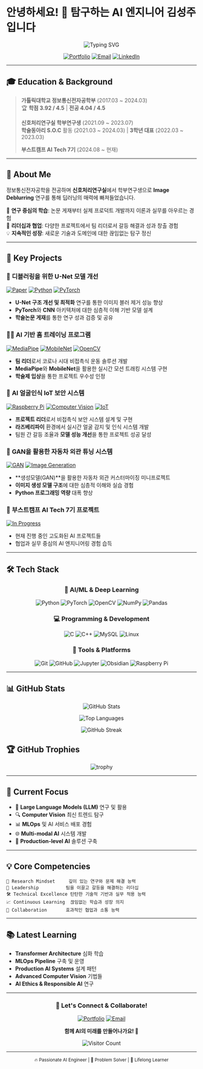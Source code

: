 # 안녕하세요! 👋 탐구하는 AI 엔지니어 김성주입니다

<div align="center">
  
![Typing SVG](https://readme-typing-svg.herokuapp.com/?font=Fira+Code&size=30&duration=3000&pause=1000&color=6366F1&center=true&vCenter=true&width=600&lines=AI+Engineer+김성주입니다+👋;Deep+Learning+%26+Computer+Vision;Always+Learning+%26+Growing+🚀;Let's+Build+the+Future+Together!)

[![Portfolio](https://img.shields.io/badge/Portfolio-FF5722?style=for-the-badge&logo=todoist&logoColor=white)](YOUR_PORTFOLIO_LINK)
[![Email](https://img.shields.io/badge/Email-D14836?style=for-the-badge&logo=gmail&logoColor=white)](mailto:your.email@gmail.com)
[![LinkedIn](https://img.shields.io/badge/LinkedIn-0077B5?style=for-the-badge&logo=linkedin&logoColor=white)](YOUR_LINKEDIN)

</div>

---

## 🎓 Education & Background

> **가톨릭대학교 정보통신전자공학부** (2017.03 ~ 2024.03)  
> 🏆 **학점 3.92 / 4.5** | **전공 4.04 / 4.5**  
> 
> **신호처리연구실 학부연구생** (2021.09 ~ 2023.07)  
> **학술동아리 S.O.C** 활동 (2021.03 ~ 2024.03) | **3학년 대표** (2022.03 ~ 2023.03)  
> 
> **부스트캠프 AI Tech 7기** (2024.08 ~ 현재)

---

## 🚀 About Me

정보통신전자공학을 전공하며 **신호처리연구실**에서 학부연구생으로 **Image Deblurring** 연구를 통해 딥러닝의 매력에 빠져들었습니다. 

🔬 **연구 중심의 학습**: 논문 게재부터 실제 프로덕트 개발까지 이론과 실무를 아우르는 경험  
👥 **리더십과 협업**: 다양한 프로젝트에서 팀 리더로서 갈등 해결과 성과 창출 경험  
💡 **지속적인 성장**: 새로운 기술과 도메인에 대한 끊임없는 탐구 정신  

---

## 💼 Key Projects

### 🔬 **디블러링을 위한 U-Net 모델 개선** 
[![Paper](https://img.shields.io/badge/Paper-Published-success?style=flat-square)](https://www.dbpia.co.kr/journal/articleDetail?nodeId=NODE11468554&language=ko_KR&hasTopBanner=true)
[![Python](https://img.shields.io/badge/Python-3776AB?style=flat-square&logo=python&logoColor=white)](#)
[![PyTorch](https://img.shields.io/badge/PyTorch-EE4C2C?style=flat-square&logo=pytorch&logoColor=white)](#)

- **U-Net 구조 개선 및 최적화** 연구를 통한 이미지 블러 제거 성능 향상
- **PyTorch**와 **CNN** 아키텍처에 대한 심층적 이해 기반 모델 설계
- **학술논문 게재**를 통한 연구 성과 검증 및 공유

### 🏃‍♂️ **AI 기반 홈 트레이닝 프로그램**
[![MediaPipe](https://img.shields.io/badge/MediaPipe-00A9E0?style=flat-square&logo=google&logoColor=white)](#)
[![MobileNet](https://img.shields.io/badge/MobileNet-FF6F00?style=flat-square&logo=tensorflow&logoColor=white)](#)
[![OpenCV](https://img.shields.io/badge/OpenCV-27338e?style=flat-square&logo=OpenCV&logoColor=white)](#)

- **팀 리더**로서 코로나 시대 비접촉식 운동 솔루션 개발
- **MediaPipe**와 **MobileNet**을 활용한 실시간 모션 트래킹 시스템 구현
- **학술제 입상**을 통한 프로젝트 우수성 인정

### 🔐 **AI 얼굴인식 IoT 보안 시스템**
[![Raspberry Pi](https://img.shields.io/badge/Raspberry%20Pi-A22846?style=flat-square&logo=Raspberry%20Pi&logoColor=white)](#)
[![Computer Vision](https://img.shields.io/badge/Computer%20Vision-FF6B6B?style=flat-square)](#)
[![IoT](https://img.shields.io/badge/IoT-4285F4?style=flat-square&logo=google-cloud&logoColor=white)](#)

- **프로젝트 리더**로서 비접촉식 보안 시스템 설계 및 구현
- **라즈베리파이** 환경에서 실시간 얼굴 감지 및 인식 시스템 개발
- 팀원 간 갈등 조율과 **모델 성능 개선**을 통한 프로젝트 성공 달성

### 🚗 **GAN을 활용한 자동차 외관 튜닝 시스템**
[![GAN](https://img.shields.io/badge/GAN-FF4785?style=flat-square)](#)
[![Image Generation](https://img.shields.io/badge/Image%20Generation-9C27B0?style=flat-square)](#)

- **생성모델(GAN)**을 활용한 자동차 외관 커스터마이징 미니프로젝트
- **이미지 생성 모델 구조**에 대한 심층적 이해와 실습 경험
- **Python 프로그래밍 역량** 대폭 향상

### 🎯 **부스트캠프 AI Tech 7기 프로젝트**
[![In Progress](https://img.shields.io/badge/Status-In%20Progress-blue?style=flat-square)](#)

- 현재 진행 중인 고도화된 AI 프로젝트들
- 협업과 실무 중심의 AI 엔지니어링 경험 습득

---

## 🛠️ Tech Stack

<div align="center">

### 🧠 **AI/ML & Deep Learning**
![Python](https://img.shields.io/badge/Python-3776AB?style=for-the-badge&logo=python&logoColor=white)
![PyTorch](https://img.shields.io/badge/PyTorch-EE4C2C?style=for-the-badge&logo=pytorch&logoColor=white)
![OpenCV](https://img.shields.io/badge/OpenCV-27338e?style=for-the-badge&logo=OpenCV&logoColor=white)
![NumPy](https://img.shields.io/badge/NumPy-013243?style=for-the-badge&logo=numpy&logoColor=white)
![Pandas](https://img.shields.io/badge/Pandas-150458?style=for-the-badge&logo=pandas&logoColor=white)

### 💻 **Programming & Development**
![C](https://img.shields.io/badge/C-A8B9CC?style=for-the-badge&logo=c&logoColor=black)
![C++](https://img.shields.io/badge/C++-00599C?style=for-the-badge&logo=cplusplus&logoColor=white)
![MySQL](https://img.shields.io/badge/MySQL-4479A1?style=for-the-badge&logo=mysql&logoColor=white)
![Linux](https://img.shields.io/badge/Linux-FCC624?style=for-the-badge&logo=linux&logoColor=black)

### 🔧 **Tools & Platforms**
![Git](https://img.shields.io/badge/Git-F05032?style=for-the-badge&logo=git&logoColor=white)
![GitHub](https://img.shields.io/badge/GitHub-181717?style=for-the-badge&logo=github&logoColor=white)
![Jupyter](https://img.shields.io/badge/Jupyter-F37626?style=for-the-badge&logo=jupyter&logoColor=white)
![Obsidian](https://img.shields.io/badge/Obsidian-483699?style=for-the-badge&logo=obsidian&logoColor=white)
![Raspberry Pi](https://img.shields.io/badge/Raspberry%20Pi-A22846?style=for-the-badge&logo=Raspberry%20Pi&logoColor=white)

</div>

---

## 📊 GitHub Stats

<div align="center">
  
![GitHub Stats](https://github-readme-stats.vercel.app/api?username=kimmaru&show_icons=true&theme=tokyonight&hide_border=true&bg_color=0D1117&title_color=6366F1&icon_color=6366F1&text_color=ffffff)

![Top Languages](https://github-readme-stats.vercel.app/api/top-langs/?username=kimmaru&layout=compact&theme=tokyonight&hide_border=true&bg_color=0D1117&title_color=6366F1&text_color=ffffff)

![GitHub Streak](https://github-readme-streak-stats.herokuapp.com/?user=kimmaru&theme=tokyonight&hide_border=true&background=0D1117&stroke=6366F1&ring=6366F1&fire=F59E0B&currStreakLabel=ffffff)

</div>

## 🏆 GitHub Trophies

<div align="center">

![trophy](https://github-profile-trophy.vercel.app/?username=kimmaru&theme=tokyonight&no-frame=true&no-bg=true&margin-w=4&column=7)

</div>

---

## 🎯 Current Focus

- 🤖 **Large Language Models (LLM)** 연구 및 활용
- 🔍 **Computer Vision** 최신 트렌드 탐구
- 📊 **MLOps** 및 AI 서비스 배포 경험
- 🌐 **Multi-modal AI** 시스템 개발
- 🚀 **Production-level AI** 솔루션 구축

---

## 💡 Core Competencies

```
🔬 Research Mindset     깊이 있는 연구와 문제 해결 능력
👥 Leadership          팀을 이끌고 갈등을 해결하는 리더십
🛠️ Technical Excellence 탄탄한 기술적 기반과 실무 적용 능력
📈 Continuous Learning  끊임없는 학습과 성장 의지
🤝 Collaboration       효과적인 협업과 소통 능력
```

---

## 📚 Latest Learning

- **Transformer Architecture** 심화 학습
- **MLOps Pipeline** 구축 및 운영
- **Production AI Systems** 설계 패턴
- **Advanced Computer Vision** 기법들
- **AI Ethics & Responsible AI** 연구

---

<div align="center">

### 💌 Let's Connect & Collaborate!

[![Portfolio](https://img.shields.io/badge/포트폴리오-4285F4?style=for-the-badge&logo=google-chrome&logoColor=white)](YOUR_PORTFOLIO_LINK)
[![Email](https://img.shields.io/badge/이메일-EA4335?style=for-the-badge&logo=gmail&logoColor=white)](mailto:your.email@gmail.com)

**함께 AI의 미래를 만들어나가요! 🚀**

![Visitor Count](https://profile-counter.glitch.me/kimmaru/count.svg)

</div>

---

<div align="center">
<sub>🔥 Passionate AI Engineer | 🎯 Problem Solver | 🌟 Lifelong Learner</sub>
</div>
